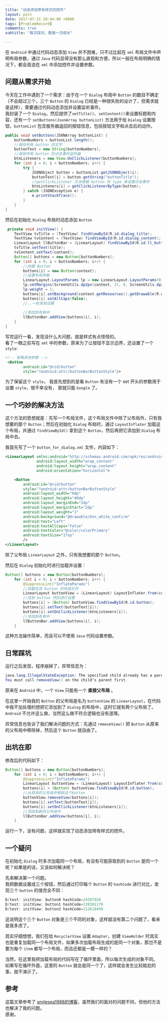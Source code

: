 ```yaml
---
title: "动态添加带有样式的控件"
layout: post
date: 2017-07-31 20:44:00 +0800
tags: [ProblemRecord]
comments: true
subtitle: "每次踩坑，都是一次成长"

---
```

在 `Android` 中通过代码动态添加 `View` 并不困难，只不过比起在 `xml` 布局文件中声明布局参数，通过 `Java` 代码显得没有那么直观和方便，所以一般在布局明确的情况下，都会首选在 `xml` 中添加控件并设置参数。  
## 问题从需求开始

今天在工作中遇到了一个需求：由于在一个 `Dialog` 布局中 `Button` 的数目不确定（不会超过三个，三个 `Button` 的 `Dialog` 已经是一种很失败的设计了，但需求就是这样），需要通过代码动态添加并设置监听事件。   
我封装了一个 `Dialog`，然后提供了`setTitle()`、`setContent()`来设置标题和内容，还有一个 `setButtons(JsonArray buttonList)` 方法用于给 `Dialog` 设置按钮，`buttonList` 包含服务器返回的按钮信息，包括按钮文字和点击后的动作。

```java
public void setButtons(JSONArray buttonList) {
    buttonNumbers = buttonList.length();
    //保存所有 button 的文字
    buttonText = new String[buttonNumbers];
    //保存所有 button 的点击事件监听器
    btnListeners = new View.OnClickListener[buttonNumbers];
    for (int i = 0; i < buttonNumbers; i++) {
        try {
            JSONObject button = buttonList.getJSONObject(i);
            buttonText[i] = button.getString("buttonTitle");
            //getClickListener 方法根据 button 的 type 来设置点击事件
            btnListeners[i] = getClickListenerByType(button);
        } catch (JSONException e) {
            e.printStackTrace();
        }
    }
}
```
然后在初始化 `Dialog` 布局时动态添加 `Button`
```java
 private void initView() {
    TextView tvTitle = (TextView) findViewById(R.id.dialog_title);
    TextView tvContent = (TextView) findViewById(R.id.dialog_content);
    LinearLayout llButtonBar = (LinearLayout) findViewById(R.id.ll_buttonBar);
    tvTitle.setText(title);
    tvContent.setText(content);
    Button[] buttons = new Button[buttonNumbers];
    for (int i = 0; i < buttonNumbers; i++) {
        //创建 Button
        buttons[i] = new Button(context);
        //设置布局参数
        LinearLayout.LayoutParams lp = new LinearLayout.LayoutParams(0, ScreenUtils.dp2px(context, 40));
        lp.setMargins(ScreenUtils.dp2px(context, 2), 0, ScreenUtils.dp2px(context, 2), 0);
        lp.weight = 1;
        buttons[i].setBackground(context.getResources().getDrawable(R.drawable.btn_white_confirm));
        buttons[i].setAllCaps(false);
        //..一些其他设置
            
        //添加到布局中    
        llButtonBar.addView(buttons[i], i);
    }
}
```
写完运行一看，发现没什么大问题，就是样式有点怪怪的。  
看了一眼之前写在 `xml` 中的参数，原来为了让按钮不显示边界，还设置了一个 `style`:
```xml
<!-- 省略其他参数 -->
 <Button
        android:id="@+id/button"
        style="?android:attr/buttonBarButtonStyle"/>
```
为了保留这个 `style`， 我首先想到的是看 `Button` 有没有一个 set 开头的参数用于设置 `style`，很不幸没有，
那就只能 `Google` 了。  

## 一个巧妙的解决方法
这个方法的思想就是：先写一个布局文件，这个布局文件中除了父布局外，只有我想要的那个 `Button`；然后在初始化 `Dialog` 布局时，通过 `LayoutInflater` 加载这个布局，并通过 `findViewById()` 拿到这个 `Button`，然后再把它添加到 `Dialog` 布局中去。

我首先写了一个 `button_for_dialog.xml` 文件，内容如下：
```xml
<LinearLayout xmlns:android="http://schemas.android.com/apk/res/android"
              android:layout_width="wrap_content"
              android:layout_height="wrap_content"
              android:orientation="horizontal">

    <Button
        android:id="@+id/button"
        style="?android:attr/buttonBarButtonStyle"
        android:layout_width="0dp"
        android:layout_height="40dp"
        android:layout_marginEnd="2dp"
        android:layout_marginStart="2dp"
        android:layout_weight="1"
        android:background="@drawable/btn_white_confirm"
        android:text="Left"
        android:textAllCaps="false"
        android:textColor="@color/colorPrimary"
        android:textSize="17sp"
        />
</LinearLayout>
```
除了父布局 `LinearLayout` 之外，只有我想要的那个 `Button`。

然后在 `Dialog` 初始化时进行加载并设置：

```java
Button[] buttons = new Button[buttonNumbers];
    for (int i = 0; i < buttonNumbers; i++) {
        @SuppressLint("InflateParams")
        //加载包含 button 的布局文件
        LinearLayout buttonView = (LinearLayout) LayoutInflater.from(context).inflate(R.layout.button_for_dialog, null);
        //找到 button 然后进行设置
        buttons[i] = (Button) buttonView.findViewById(R.id.button);
        buttons[i].setText(buttonText[i]);
        buttons[i].setOnClickListener(btnListeners[i]);
        //添加到布局中
        llButtonBar.addView(buttons[i], i);
    }
``` 
这种方法操作简单，而且可以不使用 `Java` 代码设置参数。   

## 日常踩坑
运行之后发现，程序崩掉了，异常信息为：
```java
java.lang.IllegalStateException: The specified child already has a parent. 
You must call removeView() on the child's parent first.
```
原来在 `Android` 中，一个 `View` 只能有一个 **直接父布局** 。   

在这里一开始我的 `Button` 的父布局是名为 `buttonView` 的 `LinearLayout`，在代码中我不加处理的想把它添加到了 `Dialog` 的布局中，这时它就有两个父布局了。  
`Android` 不允许这么做，当然这么做不符合逻辑也没有道理。   

异常信息也告诉了我们解决问题的方式：先通过 `removeView()` 把 `Button` 从原来的父布局中移除掉，然后这个 `Button` 就自由了。
## 出坑在即
修改后的代码如下：
```java
Button[] buttons = new Button[buttonNumbers];
    for (int i = 0; i < buttonNumbers; i++) {
        @SuppressLint("InflateParams")
        LinearLayout buttonView = (LinearLayout) LayoutInflater.from(context).inflate(R.layout.button_for_dialog, null);
        buttons[i] = (Button) buttonView.findViewById(R.id.button);
        //从原来的父布局中移除这个button
        buttonView.removeView(buttons[i]);
        buttons[i].setText(buttonText[i]);
        buttons[i].setOnClickListener(btnListeners[i]);
        //添加到新的父布局中
        llButtonBar.addView(buttons[i], i);
    }
```   

运行一下，没有问题，这样就实现了动态添加带有样式的控件。
## 一个疑问
在初始化 `Dialog` 时多次加载同一个布局，有没有可能获取到的 `Button` 是同一个呢？如果是的话，又该如何解决呢？

先来解决第一个问题。  
我把数据设置成三个按钮，然后通过打印每个 `Button` 的 `hashCode` 进行对比，发现三个 `button` 的值完全不同：

```java
D/test: initView: button0 hashCode=24587028
D/test: initView: button1 hashCode=139381170
D/test: initView: button2 hashCode=212618499
```
这说明这个三个 `Button` 对象是三个不同的对象，这样就没有第二个问题了，看来是我多虑了。

其实仔细想想，我们在给 `RecyclerView` 设置 `Adapter`，创建 `ViewHolder` 时其实也是重复加载同一个布局文件，如果多次加载布局生成的是同一个对象，那岂不是要为每个 `item` 都写一个布局，而且还都是一模一样的？

当然，在这里我把加载布局的代码写在了循环里面，所以每次生成的对象不同。  
如果写在循环外面，这里的 `Button` 就会是同一个了，这样就会发生比较尴尬的事，就不演示了。
## 参考
这篇文章参考了 [smilesea1988的博客](http://blog.csdn.net/smilesea1988/article/details/8672099)，虽然我们的面对的问题不同，但他的方法也解决了我的问题。  
感谢。
